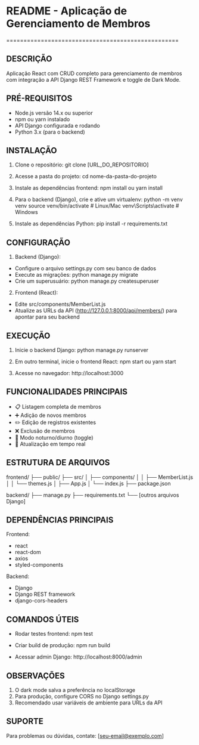 # README - Aplicação de Gerenciamento de Membros

==================================================

## DESCRIÇÃO
Aplicação React com CRUD completo para gerenciamento de membros 
com integração a API Django REST Framework e toggle de Dark Mode.

## PRÉ-REQUISITOS

- Node.js versão 14.x ou superior
- npm ou yarn instalado
- API Django configurada e rodando
- Python 3.x (para o backend)

## INSTALAÇÃO

1. Clone o repositório:
git clone [URL_DO_REPOSITORIO]

2. Acesse a pasta do projeto:
cd nome-da-pasta-do-projeto

3. Instale as dependências frontend:
npm install
ou
yarn install

4. Para o backend (Django), crie e ative um virtualenv:
python -m venv venv
source venv/bin/activate  # Linux/Mac
venv\Scripts\activate     # Windows

5. Instale as dependências Python:
pip install -r requirements.txt

## CONFIGURAÇÃO

1. Backend (Django):
- Configure o arquivo settings.py com seu banco de dados
- Execute as migrações:
  python manage.py migrate
- Crie um superusuário:
  python manage.py createsuperuser

2. Frontend (React):
- Edite src/components/MemberList.js
- Atualize as URLs da API (http://127.0.0.1:8000/api/members/)
  para apontar para seu backend

## EXECUÇÃO

1. Inicie o backend Django:
python manage.py runserver

2. Em outro terminal, inicie o frontend React:
npm start
ou
yarn start

3. Acesse no navegador:
http://localhost:3000

## FUNCIONALIDADES PRINCIPAIS

- 📋 Listagem completa de membros
- ➕ Adição de novos membros
- ✏️ Edição de registros existentes
- ❌ Exclusão de membros
- 🌙 Modo noturno/diurno (toggle)
- 🔄 Atualização em tempo real

## ESTRUTURA DE ARQUIVOS

frontend/
├── public/
├── src/
│   ├── components/
│   │   ├── MemberList.js
│   │   └── themes.js
│   ├── App.js
│   └── index.js
├── package.json

backend/
├── manage.py
├── requirements.txt
└── [outros arquivos Django]

## DEPENDÊNCIAS PRINCIPAIS

Frontend:
- react
- react-dom
- axios
- styled-components

Backend:
- Django
- Django REST framework
- django-cors-headers

## COMANDOS ÚTEIS

- Rodar testes frontend:
  npm test

- Criar build de produção:
  npm run build

- Acessar admin Django:
  http://localhost:8000/admin

## OBSERVAÇÕES

1. O dark mode salva a preferência no localStorage
2. Para produção, configure CORS no Django settings.py
3. Recomendado usar variáveis de ambiente para URLs da API

## SUPORTE

Para problemas ou dúvidas, contate:
[seu-email@exemplo.com]
